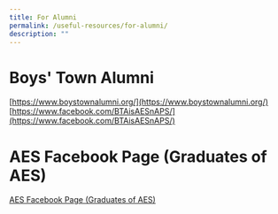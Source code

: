 ```yaml
---
title: For Alumni
permalink: /useful-resources/for-alumni/
description: ""
---
```

Boys' Town Alumni
=================

[https://www.boystownalumni.org/](https://www.boystownalumni.org/)  
[https://www.facebook.com/BTAisAESnAPS/](https://www.facebook.com/BTAisAESnAPS/)

AES Facebook Page (Graduates of AES)
=================

[AES Facebook Page (Graduates of AES)](https://www.facebook.com/GraduatesofAES/)
